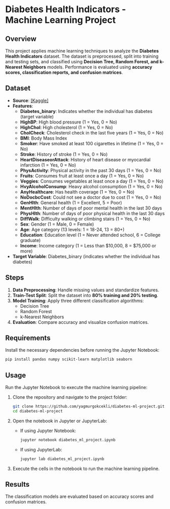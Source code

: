 # Diabetes Health Indicators - Machine Learning Project

## Overview
This project applies machine learning techniques to analyze the **Diabetes Health Indicators** dataset. The dataset is preprocessed, split into training and testing sets, and classified using **Decision Tree, Random Forest, and k-Nearest Neighbors** models. Performance is evaluated using **accuracy scores, classification reports, and confusion matrices**.

## Dataset
- **Source**: [[Kaggle]](https://www.kaggle.com/datasets/alexteboul/diabetes-health-indicators-dataset)
- **Features**:
  - **Diabetes_binary**: Indicates whether the individual has diabetes (target variable)
  - **HighBP**: High blood pressure (1 = Yes, 0 = No)
  - **HighChol**: High cholesterol (1 = Yes, 0 = No)
  - **CholCheck**: Cholesterol check in the last five years (1 = Yes, 0 = No)
  - **BMI**: Body Mass Index
  - **Smoker**: Have smoked at least 100 cigarettes in lifetime (1 = Yes, 0 = No)
  - **Stroke**: History of stroke (1 = Yes, 0 = No)
  - **HeartDiseaseorAttack**: History of heart disease or myocardial infarction (1 = Yes, 0 = No)
  - **PhysActivity**: Physical activity in the past 30 days (1 = Yes, 0 = No)
  - **Fruits**: Consumes fruit at least once a day (1 = Yes, 0 = No)
  - **Veggies**: Consumes vegetables at least once a day (1 = Yes, 0 = No)
  - **HvyAlcoholConsump**: Heavy alcohol consumption (1 = Yes, 0 = No)
  - **AnyHealthcare**: Has health coverage (1 = Yes, 0 = No)
  - **NoDocbcCost**: Could not see a doctor due to cost (1 = Yes, 0 = No)
  - **GenHlth**: General health (1 = Excellent, 5 = Poor)
  - **MentHlth**: Number of days of poor mental health in the last 30 days
  - **PhysHlth**: Number of days of poor physical health in the last 30 days
  - **DiffWalk**: Difficulty walking or climbing stairs (1 = Yes, 0 = No)
  - **Sex**: Gender (1 = Male, 0 = Female)
  - **Age**: Age category (13 levels: 1 = 18-24, 13 = 80+)
  - **Education**: Education level (1 = Never attended school, 6 = College graduate)
  - **Income**: Income category (1 = Less than $10,000, 8 = $75,000 or more)
- **Target Variable**: Diabetes_binary (indicates whether the individual has diabetes)


## Steps
1. **Data Preprocessing**: Handle missing values and standardize features.
2. **Train-Test Split**: Split the dataset into **80% training and 20% testing**.
3. **Model Training**: Apply three different classification algorithms:
   - Decision Tree
   - Random Forest
   - k-Nearest Neighbors
4. **Evaluation**: Compare accuracy and visualize confusion matrices.

## Requirements
Install the necessary dependencies before running the Jupyter Notebook:

```bash
pip install pandas numpy scikit-learn matplotlib seaborn
```

## Usage
Run the Jupyter Notebook to execute the machine learning pipeline:

1. Clone the repository and navigate to the project folder:

   ```bash
   git clone https://github.com/yagmurgokcekli/diabetes-ml-project.git
   cd diabetes-ml-project
   ```

2. Open the notebook in Jupyter or JupyterLab:

   - If using Jupyter Notebook:
     ```bash
     jupyter notebook diabetes_ml_project.ipynb
     ```
   - If using JupyterLab:
     ```bash
     jupyter lab diabetes_ml_project.ipynb
     ```

3. Execute the cells in the notebook to run the machine learning pipeline.

## Results
The classification models are evaluated based on accuracy scores and confusion matrices.
